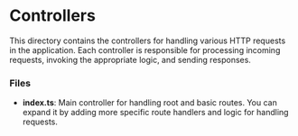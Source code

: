 # Controllers

This directory contains the controllers for handling various HTTP requests in the application. Each controller is responsible for processing incoming requests, invoking the appropriate logic, and sending responses.

### Files
- **index.ts**: Main controller for handling root and basic routes. You can expand it by adding more specific route handlers and logic for handling requests.
